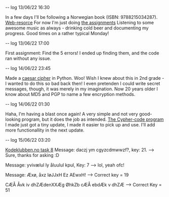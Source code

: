 -- log 13/06/22 16:30

In a few days I'll be following a Norwegian book (ISBN: 9788215034287).
[Web-resorce](https://programmering-i-skolen.github.io/programmeringiskolen/intro.html)
For now I'm just doing [the assignments](https://oppgaver.kidsakoder.no/python)
Listening to some awesome music as always - drinking cold beer and documenting my progress. Good times on a rather typical Monday!

-- log 13/06/22 17:00

First assignment: Find the 5 errors!
I ended up finding them, and the code ran without any issue.

-- log 14/06/22 23:45

Made a [caesar cipher](https://github.com/p3k4/freshmanPy/blob/main/cypher_2.py) in Python. Woo! Wish I knew about this in 2nd grade - I wanted to do this so bad back then! 
I even pretenden I could write secret messages, though, it was merely in my imagination. Now 20 years older I know about MD5 and PGP to name a few
encryption methods.

-- log 14/06/22 01:30

Haha, I'm having a blast once again! A very simple and not very good-looking program, but it does the job as intended. [The Cypher-code program](https://github.com/p3k4/freshmanPy/blob/main/cypher_3.py) I made just got a tiny update, I made it easier to pick up and use. I'll add more functionallity in the next update.

-- log 15/06/22 03:20

[Kodeklubben.no task 8](https://oppgaver.kidsakoder.no/python/hemmelige_koder/hemmelige_koder)
Message: daczj ym cgyzcdmwwzf?, key: 21. --> Sure, thanks for asking :D 

Message: yvivælul ly åluulul kpul, Key: 7 --> lol, yeah ofc!

Message: Æxø, åxz IøJJxH Ez AEwxH! --> Correct key = 19

CÆÅ Åvk iv dhZÆdenXXÆg ØhkZb cÆÅ ebdÆk v dhZÆ --> Correct Key = 51
